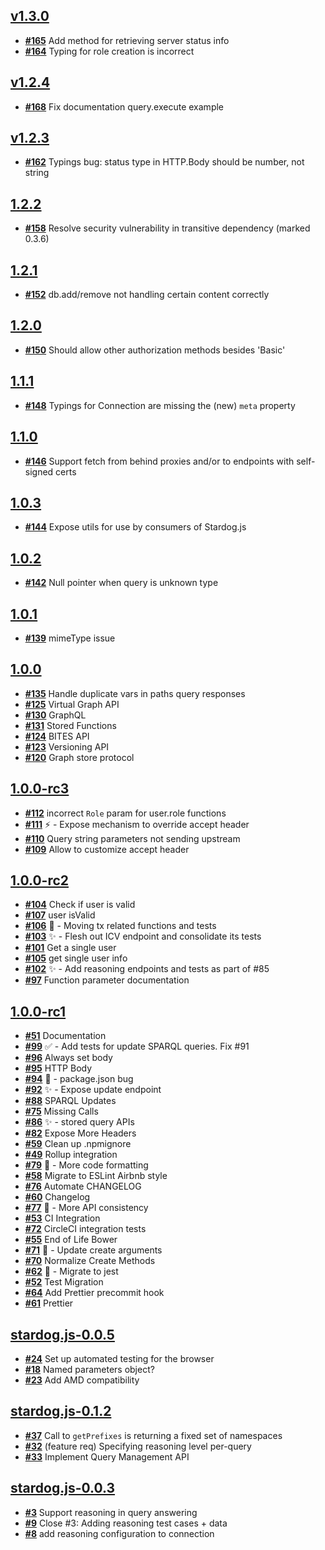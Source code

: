 
## [**v1.3.0**](https://github.com/stardog-union/stardog.js/issues?milestone=20&state=open)
- [**#165**](https://github.com/stardog-union/stardog.js/issues/165) Add method for retrieving server status info
- [**#164**](https://github.com/stardog-union/stardog.js/issues/164) Typing for role creation is incorrect

## [**v1.2.4**](https://github.com/stardog-union/stardog.js/issues?milestone=19&state=closed)
- [**#168**](https://github.com/stardog-union/stardog.js/issues/168) Fix documentation query.execute example

## [**v1.2.3**](https://github.com/stardog-union/stardog.js/issues?milestone=18&state=closed)
- [**#162**](https://github.com/stardog-union/stardog.js/issues/162) Typings bug: status type in HTTP.Body should be number, not string

## [**1.2.2**](https://github.com/stardog-union/stardog.js/issues?milestone=16&state=closed)
- [**#158**](https://github.com/stardog-union/stardog.js/issues/158) Resolve security vulnerability in transitive dependency (marked 0.3.6)

## [**1.2.1**](https://github.com/stardog-union/stardog.js/issues?milestone=15&state=closed)
- [**#152**](https://github.com/stardog-union/stardog.js/issues/152) db.add/remove not handling certain content correctly

## [**1.2.0**](https://github.com/stardog-union/stardog.js/issues?milestone=14&state=closed)
- [**#150**](https://github.com/stardog-union/stardog.js/issues/150) Should allow other authorization methods besides 'Basic'

## [**1.1.1**](https://github.com/stardog-union/stardog.js/issues?milestone=13&state=closed)
- [**#148**](https://github.com/stardog-union/stardog.js/issues/148) Typings for Connection are missing the (new) `meta` property

## [**1.1.0**](https://github.com/stardog-union/stardog.js/issues?milestone=12&state=closed)
- [**#146**](https://github.com/stardog-union/stardog.js/issues/146) Support fetch from behind proxies and/or to endpoints with self-signed certs

## [**1.0.3**](https://github.com/stardog-union/stardog.js/issues?milestone=10&state=closed)
- [**#144**](https://github.com/stardog-union/stardog.js/issues/144) Expose utils for use by consumers of Stardog.js

## [**1.0.2**](https://github.com/stardog-union/stardog.js/issues?milestone=8&state=closed)
- [**#142**](https://github.com/stardog-union/stardog.js/issues/142) Null pointer when query is unknown type

## [**1.0.1**](https://github.com/stardog-union/stardog.js/issues?milestone=9&state=closed)
- [**#139**](https://github.com/stardog-union/stardog.js/issues/139) mimeType issue

## [**1.0.0**](https://github.com/stardog-union/stardog.js/issues?milestone=7&state=closed)
- [**#135**](https://github.com/stardog-union/stardog.js/issues/135) Handle duplicate vars in paths query responses
- [**#125**](https://github.com/stardog-union/stardog.js/issues/125) Virtual Graph API
- [**#130**](https://github.com/stardog-union/stardog.js/issues/130) GraphQL
- [**#131**](https://github.com/stardog-union/stardog.js/issues/131) Stored Functions
- [**#124**](https://github.com/stardog-union/stardog.js/issues/124) BITES API
- [**#123**](https://github.com/stardog-union/stardog.js/issues/123) Versioning API
- [**#120**](https://github.com/stardog-union/stardog.js/issues/120) Graph store protocol

## [**1.0.0-rc3**](https://github.com/stardog-union/stardog.js/issues?milestone=6&state=closed)
- [**#112**](https://github.com/stardog-union/stardog.js/issues/112) incorrect `Role` param for user.role functions
- [**#111**](https://github.com/stardog-union/stardog.js/issues/111) ⚡️ - Expose mechanism to override accept header
- [**#110**](https://github.com/stardog-union/stardog.js/issues/110) Query string parameters not sending upstream
- [**#109**](https://github.com/stardog-union/stardog.js/issues/109) Allow to customize accept header

## [**1.0.0-rc2**](https://github.com/stardog-union/stardog.js/issues?milestone=5&state=closed)
- [**#104**](https://github.com/stardog-union/stardog.js/issues/104) Check if user is valid
- [**#107**](https://github.com/stardog-union/stardog.js/issues/107) user isValid
- [**#106**](https://github.com/stardog-union/stardog.js/issues/106) 🔨 - Moving tx related functions and tests
- [**#103**](https://github.com/stardog-union/stardog.js/issues/103) ✨ - Flesh out ICV endpoint and consolidate its tests
- [**#101**](https://github.com/stardog-union/stardog.js/issues/101) Get a single user
- [**#105**](https://github.com/stardog-union/stardog.js/issues/105) get single user info
- [**#102**](https://github.com/stardog-union/stardog.js/issues/102) ✨ - Add reasoning endpoints and tests as part of #85
- [**#97**](https://github.com/stardog-union/stardog.js/issues/97) Function parameter documentation

## [**1.0.0-rc1**](https://github.com/stardog-union/stardog.js/issues?milestone=4&state=closed)
- [**#51**](https://github.com/stardog-union/stardog.js/issues/51) Documentation
- [**#99**](https://github.com/stardog-union/stardog.js/issues/99) ✅ - Add tests for update SPARQL queries. Fix #91
- [**#96**](https://github.com/stardog-union/stardog.js/issues/96) Always set body
- [**#95**](https://github.com/stardog-union/stardog.js/issues/95) HTTP Body
- [**#94**](https://github.com/stardog-union/stardog.js/issues/94) 🐛 - package.json bug
- [**#92**](https://github.com/stardog-union/stardog.js/issues/92) ✨ - Expose update endpoint
- [**#88**](https://github.com/stardog-union/stardog.js/issues/88) SPARQL Updates
- [**#75**](https://github.com/stardog-union/stardog.js/issues/75) Missing Calls
- [**#86**](https://github.com/stardog-union/stardog.js/issues/86) ✨ - stored query APIs
- [**#82**](https://github.com/stardog-union/stardog.js/issues/82) Expose More Headers
- [**#59**](https://github.com/stardog-union/stardog.js/issues/59) Clean up .npmignore
- [**#49**](https://github.com/stardog-union/stardog.js/issues/49) Rollup integration
- [**#79**](https://github.com/stardog-union/stardog.js/issues/79) 🎨 - More code formatting
- [**#58**](https://github.com/stardog-union/stardog.js/issues/58) Migrate to ESLint Airbnb style
- [**#76**](https://github.com/stardog-union/stardog.js/issues/76) Automate CHANGELOG
- [**#60**](https://github.com/stardog-union/stardog.js/issues/60) Changelog
- [**#77**](https://github.com/stardog-union/stardog.js/issues/77) 🎨 - More API consistency
- [**#53**](https://github.com/stardog-union/stardog.js/issues/53) CI Integration
- [**#72**](https://github.com/stardog-union/stardog.js/issues/72) CircleCI integration tests
- [**#55**](https://github.com/stardog-union/stardog.js/issues/55) End of Life Bower
- [**#71**](https://github.com/stardog-union/stardog.js/issues/71) 🛁 - Update create arguments
- [**#70**](https://github.com/stardog-union/stardog.js/issues/70) Normalize Create Methods
- [**#62**](https://github.com/stardog-union/stardog.js/issues/62) 💄 - Migrate to jest
- [**#52**](https://github.com/stardog-union/stardog.js/issues/52) Test Migration
- [**#64**](https://github.com/stardog-union/stardog.js/issues/64) Add Prettier precommit hook
- [**#61**](https://github.com/stardog-union/stardog.js/issues/61) Prettier

## [**stardog.js-0.0.5**](https://github.com/stardog-union/stardog.js/issues?milestone=2&state=closed)
- [**#24**](https://github.com/stardog-union/stardog.js/issues/24) Set up automated testing for the browser
- [**#18**](https://github.com/stardog-union/stardog.js/issues/18) Named parameters object?
- [**#23**](https://github.com/stardog-union/stardog.js/issues/23) Add AMD compatibility

## [**stardog.js-0.1.2**](https://github.com/stardog-union/stardog.js/issues?milestone=3&state=closed)
- [**#37**](https://github.com/stardog-union/stardog.js/issues/37) Call to `getPrefixes` is returning a fixed set of namespaces
- [**#32**](https://github.com/stardog-union/stardog.js/issues/32) (feature req) Specifying reasoning level per-query
- [**#33**](https://github.com/stardog-union/stardog.js/issues/33) Implement Query Management API

## [**stardog.js-0.0.3**](https://github.com/stardog-union/stardog.js/issues?milestone=1&state=closed)
- [**#3**](https://github.com/stardog-union/stardog.js/issues/3) Support reasoning in query answering
- [**#9**](https://github.com/stardog-union/stardog.js/issues/9) Close #3: Adding reasoning test cases + data
- [**#8**](https://github.com/stardog-union/stardog.js/issues/8) add reasoning configuration to connection
